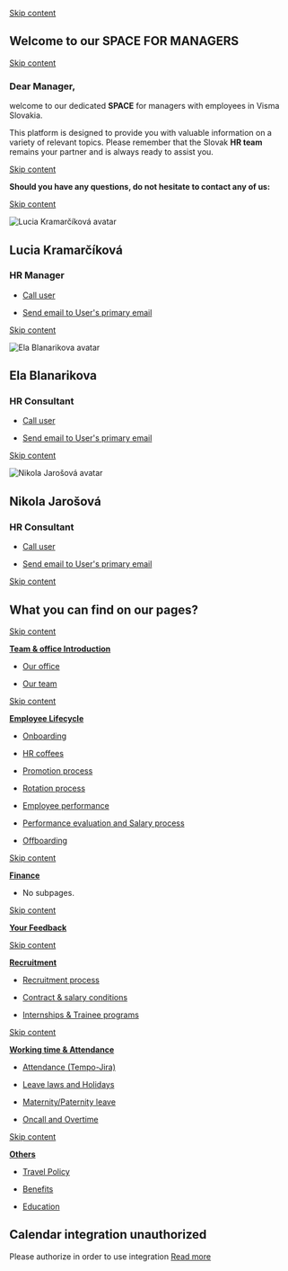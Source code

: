 [Skip content](chrome-extension://pcmpcfapbekmbjjkdalcgopdkipoggdi/#widget_45)

## **Welcome to our SPACE FOR MANAGERS**

[Skip content](chrome-extension://pcmpcfapbekmbjjkdalcgopdkipoggdi/#widget_66)

### **Dear Manager,**

welcome to our dedicated **SPACE** for managers with employees in Visma Slovakia.

This platform is designed to provide you with valuable information on a variety of relevant topics. Please remember that the Slovak **HR team** remains your partner and is always ready to assist you.

[Skip content](chrome-extension://pcmpcfapbekmbjjkdalcgopdkipoggdi/#widget_77)

**Should you have any questions, do not hesitate to contact any of us:**

[Skip content](chrome-extension://pcmpcfapbekmbjjkdalcgopdkipoggdi/#widget_61)

![Lucia Kramarčíková avatar](https://lh3.googleusercontent.com/a-/ALV-UjXow7pzQb4g7bHBwOnOJjNScmDa7VW-HEAt1difnoIAX3-RXUeC=s96-c)

## Lucia Kramarčíková

### HR Manager

-   [Call user](tel:+421915666326)

-   [Send email to User's primary email](https://mail.google.com/mail/u/0/?&view=cm&fs=1&tf=1&to=lucia.kramarcikova@visma.com)

[Skip content](chrome-extension://pcmpcfapbekmbjjkdalcgopdkipoggdi/#widget_62)

![Ela Blanarikova avatar](https://lh3.googleusercontent.com/a-/ALV-UjVaTe__Zcvi-xNAJbQ24d_mvJSeJdQSW8jVb2fD7Ny4Ozn7hzxg=s96-c)

## Ela Blanarikova

### HR Consultant

-   [Call user](tel:+421905960399)

-   [Send email to User's primary email](https://mail.google.com/mail/u/0/?&view=cm&fs=1&tf=1&to=ela.blanarikova@visma.com)

[Skip content](chrome-extension://pcmpcfapbekmbjjkdalcgopdkipoggdi/#widget_63)

![Nikola Jarošová avatar](https://lh3.googleusercontent.com/a-/ALV-UjVol21DRM5pbMfNllRZ8lli2MklKWqsuOQTgjoi7zJ-ZshBezA=s96-c)

## Nikola Jarošová

### HR Consultant

-   [Call user](tel:+421948343667)

-   [Send email to User's primary email](https://mail.google.com/mail/u/0/?&view=cm&fs=1&tf=1&to=nikola.jarosova@visma.com)

[Skip content](chrome-extension://pcmpcfapbekmbjjkdalcgopdkipoggdi/#widget_47)

## **What you can find on our pages?**

[Skip content](chrome-extension://pcmpcfapbekmbjjkdalcgopdkipoggdi/#widget_48)

[**Team & office Introduction**](chrome-extension://pcmpcfapbekmbjjkdalcgopdkipoggdi/pages/1h43hlt5l5metqsbqt/TeamAmpOfficeIntroduction/1hh4k50461uindcrel?locale=sk)

-   [Our office](chrome-extension://pcmpcfapbekmbjjkdalcgopdkipoggdi/pages/1h43hlt5l5metqsbqt/OurOffice/1i6c1jo5usaf140c3a?locale=sk)
    
-   [Our team](chrome-extension://pcmpcfapbekmbjjkdalcgopdkipoggdi/pages/1h43hlt5l5metqsbqt/OurTeam/1i6cefsd45eijh61mn?locale=sk)
    

[Skip content](chrome-extension://pcmpcfapbekmbjjkdalcgopdkipoggdi/#widget_41)

[**Employee Lifecycle**](chrome-extension://pcmpcfapbekmbjjkdalcgopdkipoggdi/pages/1h43hlt5l5metqsbqt/EmployeeLifecycle/1hj4haaupu7s9b8t0n?locale=sk)

-   [Onboarding](chrome-extension://pcmpcfapbekmbjjkdalcgopdkipoggdi/pages/1h43hlt5l5metqsbqt/Onboarding/1hj4f18v7ar0epfnum?locale=sk)
    
-   [HR coffees](chrome-extension://pcmpcfapbekmbjjkdalcgopdkipoggdi/pages/1h43hlt5l5metqsbqt/HrCoffees/1i4mejkiq3casleod4?locale=sk)
    
-   [Promotion process](chrome-extension://pcmpcfapbekmbjjkdalcgopdkipoggdi/pages/1h43hlt5l5metqsbqt/PromotionProcess/1i4menb6k3m7bn1uh0?locale=sk)
    
-   [Rotation process](chrome-extension://pcmpcfapbekmbjjkdalcgopdkipoggdi/pages/1h43hlt5l5metqsbqt/RotationProcess/1i4mekmu1j3q7v8q31?locale=sk)
    
-   [Employee performance](chrome-extension://pcmpcfapbekmbjjkdalcgopdkipoggdi/pages/1h43hlt5l5metqsbqt/EmployeePerformance/1i538hek2dn0u7pl98?locale=sk)
    
-   [Performance evaluation and Salary process](chrome-extension://pcmpcfapbekmbjjkdalcgopdkipoggdi/pages/1h43hlt5l5metqsbqt/PerformanceEvaluationAndSalaryProcess/1i6f6dk20s5pujvsj6?locale=sk)
    
-   [Offboarding](chrome-extension://pcmpcfapbekmbjjkdalcgopdkipoggdi/pages/1h43hlt5l5metqsbqt/Offboarding/1i4memfrr351ud37sh?locale=sk)
    

[Skip content](chrome-extension://pcmpcfapbekmbjjkdalcgopdkipoggdi/#widget_57)

[**Finance**](chrome-extension://pcmpcfapbekmbjjkdalcgopdkipoggdi/pages/1h43hlt5l5metqsbqt/FinanceInSlovakia/1hj4hhqgokblbgvso9?locale=sk)

-   No subpages.

[Skip content](chrome-extension://pcmpcfapbekmbjjkdalcgopdkipoggdi/#widget_54)

[**Your Feedback**](chrome-extension://pcmpcfapbekmbjjkdalcgopdkipoggdi/pages/1h43hlt5l5metqsbqt/YourFeedback/1i4mf8pn1cqv8cift7?locale=sk)

[Skip content](chrome-extension://pcmpcfapbekmbjjkdalcgopdkipoggdi/#widget_49)

[**Recruitment**](chrome-extension://pcmpcfapbekmbjjkdalcgopdkipoggdi/pages/1h43hlt5l5metqsbqt/Recruitment/1hh4lnbnhm4vl6saju?locale=sk)

-   [Recruitment process](chrome-extension://pcmpcfapbekmbjjkdalcgopdkipoggdi/pages/1h43hlt5l5metqsbqt/RecruitmentProcess/1i6c23td2hvhhfhji6?locale=sk)
    
-   [Contract & salary conditions](chrome-extension://pcmpcfapbekmbjjkdalcgopdkipoggdi/pages/1h43hlt5l5metqsbqt/ContractAmpSalaryConditions/1i6c2576k8lairp88b?locale=sk)
    
-   [Internships & Trainee programs](chrome-extension://pcmpcfapbekmbjjkdalcgopdkipoggdi/pages/1h43hlt5l5metqsbqt/InternshipsAmpTraineePrograms/1ian2juob18glm6knt?locale=sk)
    

[Skip content](chrome-extension://pcmpcfapbekmbjjkdalcgopdkipoggdi/#widget_40)

[**Working time & Attendance**](chrome-extension://pcmpcfapbekmbjjkdalcgopdkipoggdi/pages/1h43hlt5l5metqsbqt/WorkingTimeAndAttendance/1i4mduu29g7grodv5q?locale=sk)

-   [Attendance (Tempo-Jira)](chrome-extension://pcmpcfapbekmbjjkdalcgopdkipoggdi/pages/1h43hlt5l5metqsbqt/AttendanceTempoJira/1hj4ftul3qcei7lbup?locale=sk)
    
-   [Leave laws and Holidays](chrome-extension://pcmpcfapbekmbjjkdalcgopdkipoggdi/pages/1h43hlt5l5metqsbqt/LeaveLawsAndHolidays/1i4me8hl483v0aprkq?locale=sk)
    
-   [Maternity/Paternity leave](chrome-extension://pcmpcfapbekmbjjkdalcgopdkipoggdi/pages/1h43hlt5l5metqsbqt/MaternityPaternityLeave/1i4me9qqg8q0i4oms4?locale=sk)
    
-   [Oncall and Overtime](chrome-extension://pcmpcfapbekmbjjkdalcgopdkipoggdi/pages/1h43hlt5l5metqsbqt/OncallAndOvertime/1i4meaqcblm4vv2e55?locale=sk)
    

[Skip content](chrome-extension://pcmpcfapbekmbjjkdalcgopdkipoggdi/#widget_42)

[**Others**](chrome-extension://pcmpcfapbekmbjjkdalcgopdkipoggdi/pages/1h43hlt5l5metqsbqt/Other/1i4metk09j3e2q10l5?locale=sk)

-   [Travel Policy](chrome-extension://pcmpcfapbekmbjjkdalcgopdkipoggdi/pages/1h43hlt5l5metqsbqt/TravelPolicy/1hj4h802ek56uptvkl?locale=sk)
    
-   [Benefits](chrome-extension://pcmpcfapbekmbjjkdalcgopdkipoggdi/pages/1h43hlt5l5metqsbqt/Benefits/1hkgds79ocnvo8lr6n?locale=sk)
    
-   [Education](chrome-extension://pcmpcfapbekmbjjkdalcgopdkipoggdi/pages/1h43hlt5l5metqsbqt/Education/1i66tl37pq0da40p3p?locale=sk)
    

## Calendar integration unauthorized

Please authorize in order to use integration [Read more](https://help.happeo.com/hc/en-us/articles/7455142907665-User-Settings)